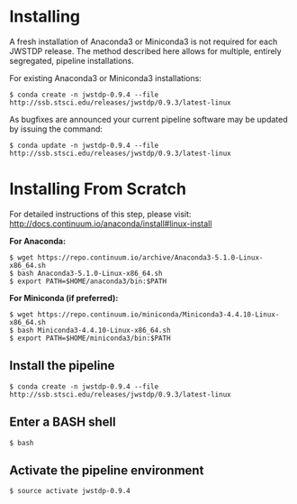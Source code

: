 # Installing

A fresh installation of Anaconda3 or Miniconda3 is not required for each JWSTDP release. The method described here allows for multiple, entirely segregated, pipeline installations.

For existing Anaconda3 or Miniconda3 installations:

```
$ conda create -n jwstdp-0.9.4 --file http://ssb.stsci.edu/releases/jwstdp/0.9.3/latest-linux
```

As bugfixes are announced your current pipeline software may be updated by issuing the command:

```
$ conda update -n jwstdp-0.9.4 --file http://ssb.stsci.edu/releases/jwstdp/0.9.3/latest-linux
```

# Installing From Scratch

For detailed instructions of this step, please visit: http://docs.continuum.io/anaconda/install#linux-install

**For Anaconda:**

```
$ wget https://repo.continuum.io/archive/Anaconda3-5.1.0-Linux-x86_64.sh
$ bash Anaconda3-5.1.0-Linux-x86_64.sh
$ export PATH=$HOME/anaconda3/bin:$PATH
```

**For Miniconda (if preferred):**

```
$ wget https://repo.continuum.io/miniconda/Miniconda3-4.4.10-Linux-x86_64.sh
$ bash Miniconda3-4.4.10-Linux-x86_64.sh
$ export PATH=$HOME/miniconda3/bin:$PATH
```

## Install the pipeline

```
$ conda create -n jwstdp-0.9.4 --file http://ssb.stsci.edu/releases/jwstdp/0.9.3/latest-linux
```

## Enter a BASH shell

```
$ bash
```

## Activate the pipeline environment

```
$ source activate jwstdp-0.9.4
```

